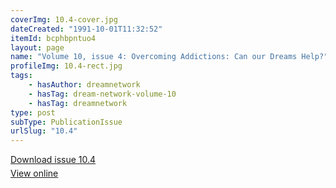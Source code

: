 ```yaml
---
coverImg: 10.4-cover.jpg
dateCreated: "1991-10-01T11:32:52"
itemId: bcphbpntuo4
layout: page
name: "Volume 10, issue 4: Overcoming Addictions: Can our Dreams Help?"
profileImg: 10.4-rect.jpg
tags:
    - hasAuthor: dreamnetwork
    - hasTag: dream-network-volume-10
    - hasTag: dreamnetwork
type: post
subType: PublicationIssue
urlSlug: "10.4"
---
```


<p style="margin-block-end: 5px; margin-block-start: 5px;"><a href="../files/pdfs/Volume_10/10.4-Dream-Network-Journal_Volume-10_No-4.pdf" download="">Download issue 10.4</a></p><p style="margin-block-end: 5px; margin-block-start: 5px;"><a href="../files/pdfs/Volume_10/10.4-Dream-Network-Journal_Volume-10_No-4.pdf">View online</a></p>
